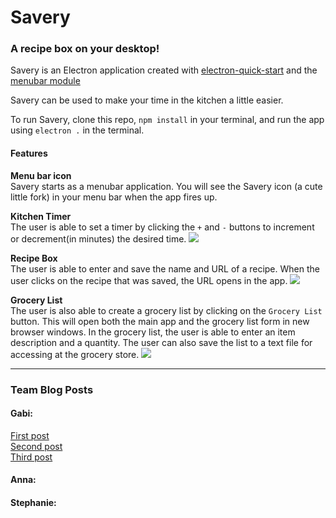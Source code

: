# Savery

### A recipe box on your desktop!

Savery is an Electron application created with [electron-quick-start](https://github.com/electron/electron-quick-start) and the [menubar module](https://github.com/maxogden/menubar)

Savery can be used to make your time in the kitchen a little easier.

To run Savery, clone this repo, `npm install` in your terminal, and run the app using `electron .` in the terminal.

#### Features
<b>Menu bar icon </b></br>
Savery starts as a menubar application. You will see the Savery icon (a cute little fork) in your menu bar when the app fires up.

<b>Kitchen Timer</b></br>
The user is able to set a timer by clicking the `+` and `-` buttons to increment or decrement(in minutes) the desired time.
![](http://g.recordit.co/bDlxArE0xG.gif)

<b>Recipe Box</b></br>
The user is able to enter and save the name and URL of a recipe. When the user clicks on the recipe that was saved, the URL opens in the app.
![](http://g.recordit.co/iR35IBpl2U.gif)

<b>Grocery List</b></br>
The user is also able to create a grocery list by clicking on the `Grocery List` button. This will open both the main app and the grocery list form in new browser windows. In the grocery list, the user is able to enter an item description and a quantity. The user can also save the list to a text file for accessing at the grocery store.
![](http://g.recordit.co/pVJ8umJ7hA.gif)

<hr>

### Team Blog Posts
#### Gabi:
 [First post](https://medium.com/@gab17ron/i-dipped-my-toe-into-the-pool-of-electron-this-week-and-id-like-to-share-my-interpretation-of-ca3a5e49225f)</br>
[Second post](https://medium.com/@gab17ron/all-of-the-windows-31d01cea5213)</br>
[Third post](https://medium.com/@gab17ron/if-i-could-turn-back-time-fcda9e079665)
#### Anna:
#### Stephanie:

